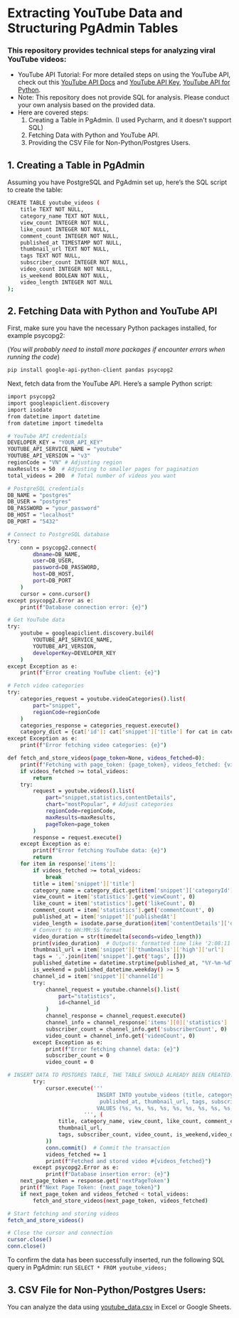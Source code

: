 # Extracting YouTube Data and Structuring PgAdmin Tables
### This repository provides technical steps for analyzing viral YouTube videos:

- YouTube API Tutorial: For more detailed steps on using the YouTube API, check out this [YouTube API Docs](https://developers.google.com/youtube/v3/getting-started)
  and [YouTube API Key](https://www.youtube.com/watch?v=DuudSp4sHmg&t=137s), [YouTube API for Python](https://www.youtube.com/watch?v=D56_Cx36oGY&t=811s).
- Note: This repository does not provide SQL for analysis. Please conduct your own analysis based on the provided data.
- Here are covered steps:
   1. Creating a Table in PgAdmin. (I used Pycharm, and it doesn't support SQL)
   2. Fetching Data with Python and YouTube API.
   3. Providing the CSV File for Non-Python/Postgres Users.
   

## 1. Creating a Table in PgAdmin
Assuming you have PostgreSQL and PgAdmin set up, here’s the SQL script to create the table:

```bash
CREATE TABLE youtube_videos (
    title TEXT NOT NULL,
    category_name TEXT NOT NULL,
    view_count INTEGER NOT NULL,
    like_count INTEGER NOT NULL,
    comment_count INTEGER NOT NULL,
    published_at TIMESTAMP NOT NULL,
    thumbnail_url TEXT NOT NULL,
    tags TEXT NOT NULL,
    subscriber_count INTEGER NOT NULL,
    video_count INTEGER NOT NULL,
    is_weekend BOOLEAN NOT NULL,
    video_length INTEGER NOT NULL
);
```
## 2. Fetching Data with Python and YouTube API

First, make sure you have the necessary Python packages installed, for example psycopg2:

(_You will probably need to install more packages if encounter errors when running the code_)

```bash
pip install google-api-python-client pandas psycopg2
```
Next, fetch data from the YouTube API. Here’s a sample Python script:

```bash
import psycopg2
import googleapiclient.discovery
import isodate
from datetime import datetime
from datetime import timedelta

# YouTube API credentials
DEVELOPER_KEY = "YOUR_API_KEY"
YOUTUBE_API_SERVICE_NAME = "youtube"
YOUTUBE_API_VERSION = "v3"
regionCode = "VN" # Adjusting region
maxResults = 50  # Adjusting to smaller pages for pagination
total_videos = 200  # Total number of videos you want

# PostgreSQL credentials
DB_NAME = "postgres"
DB_USER = "postgres"
DB_PASSWORD = "your_password"
DB_HOST = "localhost"
DB_PORT = "5432"

# Connect to PostgreSQL database
try:
    conn = psycopg2.connect(
        dbname=DB_NAME,
        user=DB_USER,
        password=DB_PASSWORD,
        host=DB_HOST,
        port=DB_PORT
    )
    cursor = conn.cursor()
except psycopg2.Error as e:
    print(f"Database connection error: {e}")

# Get YouTube data
try:
    youtube = googleapiclient.discovery.build(
        YOUTUBE_API_SERVICE_NAME,
        YOUTUBE_API_VERSION,
        developerKey=DEVELOPER_KEY
    )
except Exception as e:
    print(f"Error creating YouTube client: {e}")

# Fetch video categories
try:
    categories_request = youtube.videoCategories().list(
        part="snippet",
        regionCode=regionCode
    )
    categories_response = categories_request.execute()
    category_dict = {cat['id']: cat['snippet']['title'] for cat in categories_response['items']}
except Exception as e:
    print(f"Error fetching video categories: {e}")

def fetch_and_store_videos(page_token=None, videos_fetched=0):
    print(f"Fetching with page_token: {page_token}, videos_fetched: {videos_fetched}")
    if videos_fetched >= total_videos:
        return
    try:
        request = youtube.videos().list(
            part="snippet,statistics,contentDetails",
            chart="mostPopular", # Adjust categories
            regionCode=regionCode,
            maxResults=maxResults,
            pageToken=page_token
        )
        response = request.execute()
    except Exception as e:
        print(f"Error fetching YouTube data: {e}")
        return
    for item in response['items']:
        if videos_fetched >= total_videos:
            break
        title = item['snippet']['title']
        category_name = category_dict.get(item['snippet']['categoryId'], "Unknown")
        view_count = item['statistics'].get('viewCount', 0)
        like_count = item['statistics'].get('likeCount', 0)
        comment_count = item['statistics'].get('commentCount', 0)
        published_at = item['snippet']['publishedAt']
        video_length = isodate.parse_duration(item['contentDetails']['duration']).total_seconds()
        # Convert to HH:MM:SS format
        video_duration = str(timedelta(seconds=video_length))
        print(video_duration)  # Outputs: formatted time like '2:08:11'
        thumbnail_url = item['snippet']['thumbnails']['high']['url']
        tags = ','.join(item['snippet'].get('tags', []))
        published_datetime = datetime.strptime(published_at, "%Y-%m-%dT%H:%M:%SZ")
        is_weekend = published_datetime.weekday() >= 5
        channel_id = item['snippet']['channelId']
        try:
            channel_request = youtube.channels().list(
                part="statistics",
                id=channel_id
            )
            channel_response = channel_request.execute()
            channel_info = channel_response['items'][0]['statistics']
            subscriber_count = channel_info.get('subscriberCount', 0)
            video_count = channel_info.get('videoCount', 0)
        except Exception as e:
            print(f"Error fetching channel data: {e}")
            subscriber_count = 0
            video_count = 0

# INSERT DATA TO POSTGRES TABLE, THE TABLE SHOULD ALREADY BEEN CREATED.
        try:
            cursor.execute('''
                            INSERT INTO youtube_videos (title, category_name, view_count, like_count, comment_count,
                             published_at, thumbnail_url, tags, subscriber_count, video_count, is_weekend,video_length)
                            VALUES (%s, %s, %s, %s, %s, %s, %s, %s, %s, %s, %s, %s)
                        ''', (
                title, category_name, view_count, like_count, comment_count, published_at,
                thumbnail_url,
                tags, subscriber_count, video_count, is_weekend,video_duration
            ))
            conn.commit()  # Commit the transaction
            videos_fetched += 1
            print(f"Fetched and stored video #{videos_fetched}")
        except psycopg2.Error as e:
            print(f"Database insertion error: {e}")
    next_page_token = response.get('nextPageToken')
    print(f"Next Page Token: {next_page_token}")
    if next_page_token and videos_fetched < total_videos:
        fetch_and_store_videos(next_page_token, videos_fetched)

# Start fetching and storing videos
fetch_and_store_videos()

# Close the cursor and connection
cursor.close()
conn.close()
```

To confirm the data has been successfully inserted, run the following SQL query in PgAdmin:
run ``` SELECT * FROM youtube_videos; ```

## 3. CSV File for Non-Python/Postgres Users:

You can analyze the data using [youtube_data.csv](https://github.com/Tran1595/YouTubeAnalytics/blob/main/ytb_db.csv) in Excel or Google Sheets.


